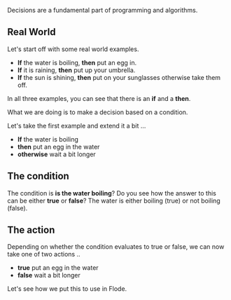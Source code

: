 Decisions are a fundamental part of programming and algorithms. 

## Real World
Let's start off with some real world examples.

- **If** the water is boiling, **then** put an egg in.
- **If** it is raining, **then** put up your umbrella.
- **If** the sun is shining, **then** put on your sunglasses otherwise take them off.

In all three examples, you can see that there is an **if** and a **then**.

What we are doing is to make a decision based on a condition.

Let's take the first example and extend it a bit ...

- **If** the water is boiling
- **then** put an egg in the water
- **otherwise** wait a bit longer

## The condition
The condition is **is the water boiling**? Do you see how the answer to this can be either **true** or **false**? The water is either boiling (true) or not boiling (false). 

## The action
Depending on whether the condition evaluates to true or false, we can now take one of two actions ..

- **true** put an egg in the water
- **false** wait a bit longer

Let's see how we put this to use in Flode.
